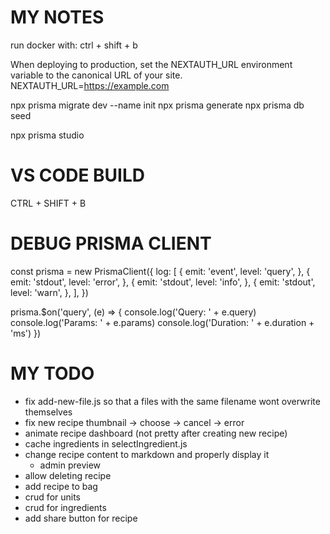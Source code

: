 # MY NOTES

run docker with:
ctrl + shift + b

When deploying to production, set the NEXTAUTH_URL environment variable to the canonical URL of your site.
NEXTAUTH_URL=https://example.com

npx prisma migrate dev --name init
npx prisma generate
npx prisma db seed

npx prisma studio

# VS CODE BUILD

CTRL + SHIFT + B

# DEBUG PRISMA CLIENT

  const prisma = new PrismaClient({
    log: [
      {
        emit: 'event',
        level: 'query',
      },
      {
        emit: 'stdout',
        level: 'error',
      },
      {
        emit: 'stdout',
        level: 'info',
      },
      {
        emit: 'stdout',
        level: 'warn',
      },
    ],
  })

  prisma.$on('query', (e) => {
    console.log('Query: ' + e.query)
    console.log('Params: ' + e.params)
    console.log('Duration: ' + e.duration + 'ms')
  })

# MY TODO

 - fix add-new-file.js so that a files with the same filename wont overwrite themselves
 - fix new recipe thumbnail -> choose -> cancel -> error
 - animate recipe dashboard (not pretty after creating new recipe)
 - cache ingredients in selectIngredient.js
 - change recipe content to markdown and properly display it
   - admin preview
 - allow deleting recipe
 - add recipe to bag
 - crud for units
 - crud for ingredients
 - add share button for recipe
